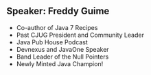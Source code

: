 ## Speaker: Freddy Guime

* Co-author of Java 7 Recipes
* Past CJUG President and Community Leader
* Java Pub House Podcast
* Devnexus and JavaOne Speaker
* Band Leader of the Null Pointers
* Newly Minted Java Champion!

